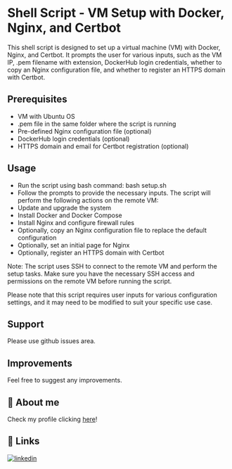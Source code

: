 # Shell Script - VM Setup with Docker, Nginx, and Certbot
This shell script is designed to set up a virtual machine (VM) with Docker, Nginx, and Certbot. It prompts the user for various inputs, such as the VM IP, .pem filename with extension, DockerHub login credentials, whether to copy an Nginx configuration file, and whether to register an HTTPS domain with Certbot.

## Prerequisites
- VM with Ubuntu OS
- .pem file in the same folder where the script is running
- Pre-defined Nginx configuration file (optional)
- DockerHub login credentials (optional)
- HTTPS domain and email for Certbot registration (optional)

## Usage
- Run the script using bash command: bash setup.sh
- Follow the prompts to provide the necessary inputs.
The script will perform the following actions on the remote VM:
- Update and upgrade the system
- Install Docker and Docker Compose
- Install Nginx and configure firewall rules
- Optionally, copy an Nginx configuration file to replace the default configuration
- Optionally, set an initial page for Nginx
- Optionally, register an HTTPS domain with Certbot

Note: The script uses SSH to connect to the remote VM and perform the setup tasks. Make sure you have the necessary SSH access and permissions on the remote VM before running the script.

Please note that this script requires user inputs for various configuration settings, and it may need to be modified to suit your specific use case.
## Support

Please use github issues area.


## Improvements

Feel free to suggest any improvements.

## 🚀 About me
Check my profile clicking [here](https://cadu.dtdevs.com/)!


## 🔗 Links

[![linkedin](https://img.shields.io/badge/linkedin-0A66C2?style=for-the-badge&logo=linkedin&logoColor=white)](https://www.linkedin.com/in/cadu-olivera/)
